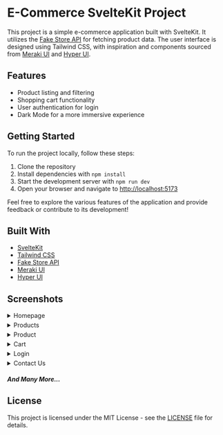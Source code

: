# E-Commerce SvelteKit Project

This project is a simple e-commerce application built with SvelteKit. It utilizes the [Fake Store API](https://fakestoreapi.com/) for fetching product data. The user interface is designed using Tailwind CSS, with inspiration and components sourced from [Meraki UI](https://merakiui.com) and [Hyper UI](https://www.hyperui.dev).

## Features

- Product listing and filtering
- Shopping cart functionality
- User authentication for login
- Dark Mode for a more immersive experience


## Getting Started

To run the project locally, follow these steps:

1. Clone the repository
2. Install dependencies with `npm install`
3. Start the development server with `npm run dev`
4. Open your browser and navigate to [http://localhost:5173](http://localhost:5173)

Feel free to explore the various features of the application and provide feedback or contribute to its development!

## Built With

- [SvelteKit](https://kit.svelte.dev/)
- [Tailwind CSS](https://tailwindcss.com/)
- [Fake Store API](https://fakestoreapi.com/)
- [Meraki UI](https://merakiui.com)
- [Hyper UI](https://www.hyperui.dev)

## Screenshots

<details style='margin-bottom: 5px'>
  <summary>Homepage</summary>

  <div style="display: flex;gap:10px; padding:5px 0;">
    <img src="screenshots/home-light.png" alt="Light Mode" width="400">
    <img src="screenshots/home-dark.png" alt="Dark Mode" width="400">
  </div>
</details>


<details style='margin-bottom: 5px'>
  <summary>Products</summary>

  <div style="display: flex;gap:10px; padding:5px 0;">
    <img src="screenshots/products-light.png" alt="Light Mode" width="400">
    <img src="screenshots/products-dark.png" alt="Dark Mode" width="400">
  </div>
</details>


<details style='margin-bottom: 5px'>
  <summary>Product</summary>

  <div style="display: flex;gap:10px; padding:5px 0;">
    <img src="screenshots/product-light.png" alt="Light Mode" width="400">
    <img src="screenshots/product-dark.png" alt="Dark Mode" width="400">
  </div>
</details>


<details style='margin-bottom: 5px'>
  <summary>Cart</summary>

  <div style="display: flex;gap:10px; padding:5px 0;">
    <img src="screenshots/cart-light.png" alt="Light Mode" width="400">
    <img src="screenshots/cart-dark.png" alt="Dark Mode" width="400">
  </div>
</details>

<details style='margin-bottom: 5px'>
  <summary>Login</summary>

  <div style="display: flex;gap:10px; padding:5px 0;">
    <img src="screenshots/login-dark.png" alt="Light Mode" width="400">
    <img src="screenshots/login-light.png" alt="Dark Mode" width="400">
  </div>
</details>

<details style='margin-bottom: 5px'>
  <summary>Contact Us</summary>

  <div style="display: flex;gap:10px; padding:5px 0;">
    <img src="screenshots/contact-us-light.png" alt="Light Mode" width="400">
    <img src="screenshots/contact-us-dark.png" alt="Dark Mode" width="400">
  </div>
</details>

 ##### And Many More...


## License

This project is licensed under the MIT License - see the [LICENSE](LICENSE) file for details.

